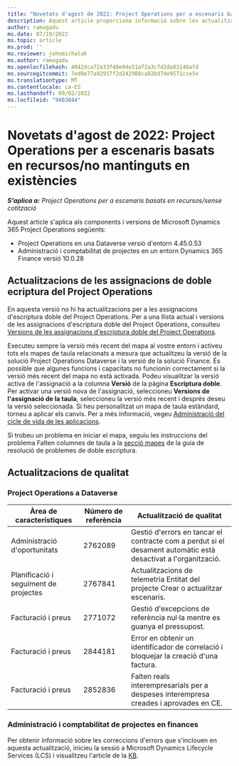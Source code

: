```yaml
---
title: "Novetats d'agost de 2022: Project Operations per a escenaris basats en recursos/no mantinguts en existències"
description: Aquest article proporciona informació sobre les actualitzacions de qualitat disponibles a la versió d'agost de 2022 de Microsoft Dynamics 365 Project Operations per a escenaris basats en recursos o no emmagatzemats.
author: ramagadu
ms.date: 07/19/2022
ms.topic: article
ms.prod: ''
ms.reviewer: johnmichalak
ms.author: ramagadu
ms.openlocfilehash: 4042dca72a33f48e04e51af2a3cfd2da83146afd
ms.sourcegitcommit: 7ed8e77a92917f2d242988ca02bd7de9571cce5e
ms.translationtype: MT
ms.contentlocale: ca-ES
ms.lasthandoff: 09/02/2022
ms.locfileid: "9403844"
---
```

# <a name="whats-new-august-2022---project-operations-for-resourcenon-stocked-based-scenarios"></a>Novetats d'agost de 2022: Project Operations per a escenaris basats en recursos/no mantinguts en existències

_**S'aplica a:** Project Operations per a escenaris basats en recursos/sense cotització_

Aquest article s'aplica als components i versions de Microsoft Dynamics 365 Project Operations següents:

- Project Operations en una Dataverse versió d'entorn 4.45.0.53
- Administració i comptabilitat de projectes en un entorn Dynamics 365 Finance versió 10.0.28

## <a name="project-operations-dual-write-maps-updates"></a>Actualitzacions de les assignacions de doble ecriptura del Project Operations

En aquesta versió no hi ha actualitzacions per a les assignacions d'escriptura doble del Project Operations. Per a una llista actual i versions de les assignacions d'escriptura doble del Project Operations, consulteu [Versions de les assignacions d'escriptura doble del Project Operations](../environment/resource-dual-write-maps.md).

Executeu sempre la versió més recent del mapa al vostre entorn i activeu tots els mapes de taula relacionats a mesura que actualitzeu la versió de la solució Project Operations Dataverse i la versió de la solució Finance. És possible que algunes funcions i capacitats no funcionin correctament si la versió més recent del mapa no està activada. Podeu visualitzar la versió activa de l'assignació a la columna **Versió** de la pàgina **Escriptura doble**. Per activar una versió nova de l'assignació, seleccioneu **Versions de l'assignació de la taula**, seleccioneu la versió més recent i després deseu la versió seleccionada. Si heu personalitzat un mapa de taula estàndard, torneu a aplicar els canvis. Per a més informació, vegeu [Administració del cicle de vida de les aplicacions](/dynamics365/fin-ops-core/dev-itpro/data-entities/dual-write/app-lifecycle-management).

Si trobeu un problema en iniciar el mapa, seguiu les instruccions del problema Falten columnes de taula a la [secció mapes](/dynamics365/fin-ops-core/dev-itpro/data-entities/dual-write/dual-write-troubleshooting-finops-upgrades#missing-table-columns-issue-on-maps) de la guia de resolució de problemes de doble escriptura.

## <a name="quality-updates"></a>Actualitzacions de qualitat

### <a name="project-operations-on-dataverse"></a>Project Operations a Dataverse

| Àrea de característiques | Número de referència | Actualització de qualitat |
| --- | --- | --- |
|   Administració d'oportunitats | 2762089 | Gestió d'errors en tancar el contracte com a perdut si el desament automàtic està desactivat a l'organització.|
|Planificació i seguiment de projectes | 2767841 | Actualitzacions de telemetria Entitat del projecte Crear o actualitzar escenaris.|
|Facturació i preus | 2771072 | Gestió d'excepcions de referència nul·la mentre es guanya el pressupost.|
|Facturació i preus | 2844181 |Error en obtenir un identificador de correlació i bloquejar la creació d'una factura.|
|Facturació i preus | 2852836 | Falten reals interempresarials per a despeses interempresa creades i aprovades en CE.|


### <a name="project-management-and-accounting-in-finance"></a>Administració i comptabilitat de projectes en finances

Per obtenir informació sobre les correccions d'errors que s'inclouen en aquesta actualització, inicieu la sessió a Microsoft Dynamics Lifecycle Services (LCS) i visualitzeu l'article de la [KB](https://fix.lcs.dynamics.com/Issue/Details?bugId=694438).
